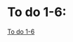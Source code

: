 # To do 1-6: 
[To do 1-6](https://colab.research.google.com/drive/1rsFK3hzUYcyw_z_969L0_zhx0tpv9DDw?usp=sharing)

